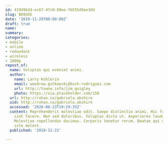 ```yaml
---
id: 41949b3d-ec67-47c0-89ee-fb555d9ae3dd
slug: BE0GXG
date: '2019-11-29T00:00:00Z'
draft: true
name: 
summary: 
categories:
- mobile
- online
- redundant
- wireless
- 1080p
repost_of:
  name: Voluptas qui eveniet animi.
  author:
    name: Larry Kshlerin
    email: woodrow.gutkowski@koch-rodriguez.com
    url: http://towne.info/jim_quigley
    photo: https://via.placeholder.com/150
  url: http://rohan.co/gabriela.abshire
  uid: http://rohan.co/gabriela.abshire
  accessed: '2020-08-23T19:29:35Z'
  content: Reprehenderit molestiae odit. Saepe distinctio animi. Hic fugit quo. Possimus
    sint facere. Non sed doloribus. Voluptas dicta ut. Asperiores laudantium qui.
    Molestiae repellendus ducimus. Corporis tenetur rerum. Beatae qui quo. Voluptatem
    iste molest.
  published: '2018-12-22'

---
```




